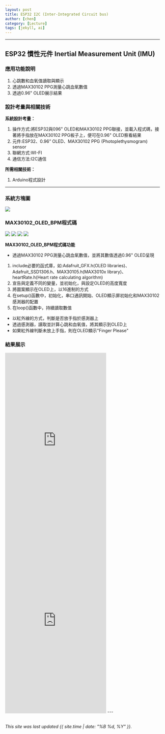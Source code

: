 ```yaml
---
layout: post
title: ESP32 I2C (Inter-Integrated Circuit bus)
author: [chen]
category: [Lecture]
tags: [jekyll, ai]
---
```

---
## ESP32 慣性元件 Inertial Measurement Unit (IMU)
### 應用功能說明
1. 心跳數和血氧值讀取與顯示
2. 透過MAX30102 PPG測量心跳血氧數值
3. 透過0.96" OLED展示結果 

### 設計考量與相關技術
**系統設計考量：**<br>
1. 操作方式:將ESP32與096" OLED和MAX30102 PPG聯接，並載入程式碼，接著將手指放在MAX30102 PPG板子上，便可在0.96" OLED察看結果
2. 元件:ESP32、0.96” OLED、MAX30102 PPG (Photoplethysmogram) sensor
3. 聯網方式:WI-FI
4. 通信方法:I2C通信

**所需相關技術：** 
1. Arduino程式設計
---

### 系統方塊圖
![](https://github.com/hjgyjg123/MCU-project/blob/main/images/I2C%E7%B3%BB%E7%B5%B1%E6%96%B9%E5%A1%8A%E5%9C%96.jpg?raw=true)

### MAX30102_OLED_BPM程式碼
![](https://github.com/hjgyjg123/MCU-project/blob/main/images/I2C%20%E7%A8%8B%E5%BC%8F%E7%A2%BC1.png?raw=true)
![](https://github.com/hjgyjg123/MCU-project/blob/main/images/I2C%20%E7%A8%8B%E5%BC%8F%E7%A2%BC2.png?raw=true)
![](https://github.com/hjgyjg123/MCU-project/blob/main/images/I2C%20%E7%A8%8B%E5%BC%8F%E7%A2%BC3.png?raw=true)
![](https://github.com/hjgyjg123/MCU-project/blob/main/images/I2C%20%E7%A8%8B%E5%BC%8F%E7%A2%BC4.png?raw=true)

**MAX30102_OLED_BPM程式碼功能**
- 透過MAX30102 PPG測量心跳血氧數值，並將其數值透過0.96" OLED呈現
1. include必要的函式庫，如:Adafruit_GFX.h(OLED libraries)、Adafruit_SSD1306.h、MAX30105.h(MAX3010x library)、heartRate.h(Heart rate calculating algorithm)
2. 宣告與定義不同的變量，並初始化，與設定OLED的高度寬度
3. 將圖案顯示在OLED上，以16進制的方式
4. 在setup()函數中，初始化，串口通訊開始、OLED顯示屏初始化和MAX30102感測器的配置
5. 在loop()函數中，持續讀取數值
 - 以紅外線的方式，判斷是否放手指於感測器上
 - 透過感測器，讀取並計算心跳和血氧值，將其顯示到OLED上
 - 如果紅外線判斷未放上手指，則在OLED顯示"Finger Please"

### 結果展示
<iframe width="329" height="586" src="https://www.youtube.com/embed/vu3DjgoItM0" title="" frameborder="0" allow="accelerometer; autoplay; clipboard-write; encrypted-media; gyroscope; picture-in-picture; web-share" allowfullscreen></iframe>
<iframe width="329" height="586" src="https://www.youtube.com/embed/vvuJokXysFE" title="" frameborder="0" allow="accelerometer; autoplay; clipboard-write; encrypted-media; gyroscope; picture-in-picture; web-share" allowfullscreen></iframe>
---

<br>
<br>

*This site was last updated {{ site.time | date: "%B %d, %Y" }}.*


